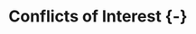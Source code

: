 # Conflicts of Interest {-}

<!-- Any secondary interest on the part of the researchers (e.g., a financial interest in the technology being evaluated) should be declared. -->
